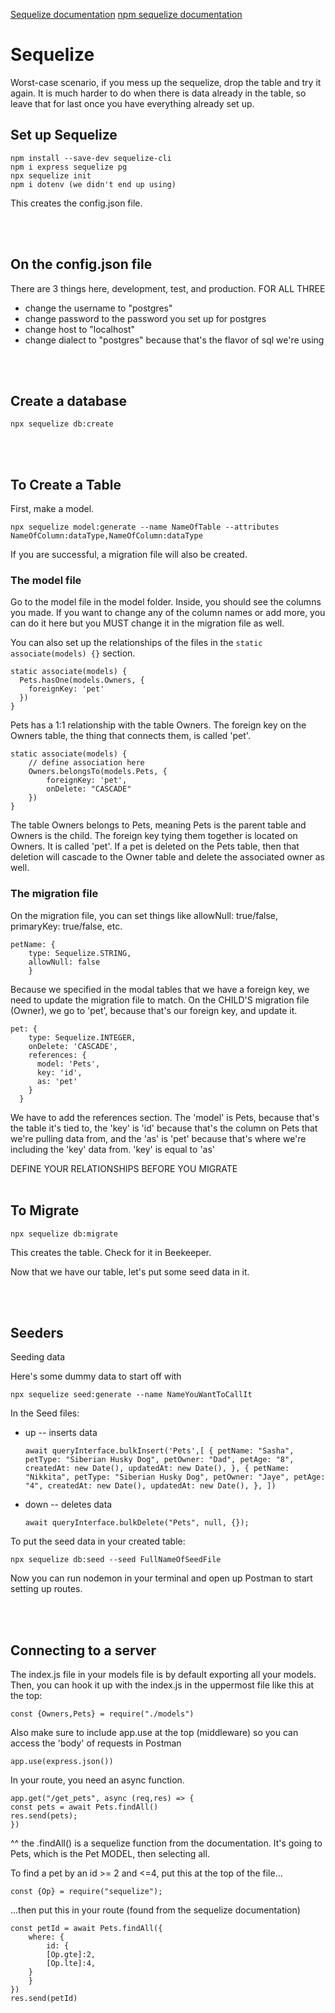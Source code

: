 [Sequelize documentation](https://sequelize.org/docs/v6/core-concepts/model-querying-basics/)
[npm sequelize documentation](https://www.npmjs.com/package/sequelize-cli#documentation)
# Sequelize

Worst-case scenario, if you mess up the sequelize, drop the table and try it again. It is much harder to do when there is data already in the table, so leave that for last once you have everything already set up. 

## Set up Sequelize 

    npm install --save-dev sequelize-cli
    npm i express sequelize pg
    npx sequelize init
    npm i dotenv (we didn't end up using)

This creates the config.json file.

<br>
<br>

## On the config.json file
There are 3 things here, development, test, and production. FOR ALL THREE
- change the username to "postgres"
- change password to the password you set up for postgres
- change host to "localhost"
- change dialect to "postgres" because that's the flavor of sql we're using

<br>
<br>

## Create a database

    npx sequelize db:create

<br>
<br>

## To Create a Table
First, make a model. 

    npx sequelize model:generate --name NameOfTable --attributes NameOfColumn:dataType,NameOfColumn:dataType

If you are successful, a migration file will also be created.

### The model file
Go to the model file in the model folder.
Inside, you should see the columns you made. If you want to change any of the column names or add more, you can do it here but you MUST change it in the migration file as well.

You can also set up the relationships of the files in the `static associate(models) {}`  section. 

    static associate(models) {
      Pets.hasOne(models.Owners, {
        foreignKey: 'pet'
      })
    }

Pets has a 1:1 relationship with the table Owners. The foreign key on the Owners table, the thing that connects them, is called 'pet'.

    static associate(models) {
        // define association here
        Owners.belongsTo(models.Pets, {
            foreignKey: 'pet',
            onDelete: "CASCADE"
        })
    }

The table Owners belongs to Pets, meaning Pets is the parent table and Owners is the child. The foreign key tying them together is located on Owners. It is called 'pet'. If a pet is deleted on the Pets table, then that deletion will cascade to the Owner table and delete the associated owner as well. 

### The migration file
On the migration file, you can set things like allowNull: true/false, primaryKey: true/false, etc.

    petName: {
        type: Sequelize.STRING,
        allowNull: false
        }

Because we specified in the modal tables that we have a foreign key, we need to update the migration file to match. On the CHILD'S migration file (Owner), we go to 'pet', because that's our foreign key, and update it.

    pet: {
        type: Sequelize.INTEGER,
        onDelete: 'CASCADE',
        references: {
          model: 'Pets',
          key: 'id',
          as: 'pet'
        }
      }

We have to add the references section. The 'model' is Pets, because that's the table it's tied to, the 'key' is 'id' because that's the column on Pets that we're pulling data from, and the 'as' is 'pet' because that's where we're including the 'key' data from. 'key' is equal to 'as'


DEFINE YOUR RELATIONSHIPS BEFORE YOU MIGRATE
<br>
<br>

## To Migrate

    npx sequelize db:migrate

This creates the table. Check for it in Beekeeper.

Now that we have our table, let's put some seed data in it.

<br>
<br>

## Seeders 
Seeding data

Here's some dummy data to start off with

    npx sequelize seed:generate --name NameYouWantToCallIt

In the Seed files: 

- up -- inserts data 

    `await queryInterface.bulkInsert('Pets',[
    {
    petName: "Sasha",
    petType: "Siberian Husky Dog",
    petOwner: "Dad",
    petAge: "8",
    createdAt: new Date(),
    updatedAt: new Date(),
   },
   {
    petName: "Nikkita",
    petType: "Siberian Husky Dog",
    petOwner: "Jaye",
    petAge: "4",
    createdAt: new Date(),
    updatedAt: new Date(),
   },
   ])`

- down -- deletes data

    `await queryInterface.bulkDelete("Pets", null, {});`

To put the seed data in your created table:

    npx sequelize db:seed --seed FullNameOfSeedFile

Now you can run nodemon in your terminal and open up Postman to start setting up routes.

<br>
<br>

## Connecting to a server
The index.js file in your models file is by default exporting all your models. Then, you can hook it up with the index.js in the uppermost file like this at the top:

    const {Owners,Pets} = require("./models")

Also make sure to include app.use at the top (middleware) so you can access the 'body' of requests in Postman

    app.use(express.json())

In your route, you need an async function.

    app.get("/get_pets", async (req,res) => {
    const pets = await Pets.findAll()
    res.send(pets);
    })

^^ the .findAll() is a sequelize function from the documentation. It's going to Pets, which is the Pet MODEL, then selecting all. 

To find a pet by an id >= 2 and <=4, put this at the top of the file... 

    const {Op} = require("sequelize");

...then put this in your route (found from the sequelize documentation)

    const petId = await Pets.findAll({
        where: {
            id: {
            [Op.gte]:2,
            [Op.lte]:4,
        }
        }
    })
    res.send(petId)